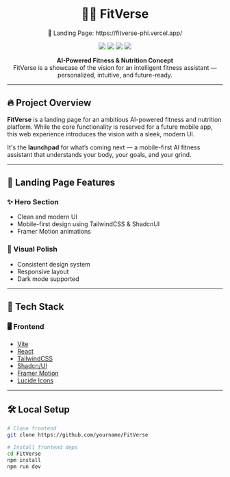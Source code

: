 <h1 align="center">🏋️‍♂️ FitVerse</h1>
<p align="center">🔗 Landing Page: https://fitverse-phi.vercel.app/</p>
<p align="center">
  <img src="https://img.shields.io/badge/Type-Landing%20Page-blueviolet" />
  <img src="https://img.shields.io/badge/Frontend-Vite%20+%20React-%2361DAFB" />
  <img src="https://img.shields.io/badge/Styling-TailwindCSS%20+%20ShadcnUI-%2300BFFF" />
  <img src="https://img.shields.io/badge/AI-Vision%20%2F%20GPT%20Concepts-orange" />
</p>

<p align="center">
  <b>AI-Powered Fitness & Nutrition Concept</b><br/>
  FitVerse is a showcase of the vision for an intelligent fitness assistant — personalized, intuitive, and future-ready.
</p>

---

## 🔥 Project Overview

**FitVerse** is a landing page for an ambitious AI-powered fitness and nutrition platform. While the core functionality is reserved for a future mobile app, this web experience introduces the vision with a sleek, modern UI.

It's the **launchpad** for what’s coming next — a mobile-first AI fitness assistant that understands your body, your goals, and your grind.

---

## 🚀 Landing Page Features

### ✨ Hero Section
- Clean and modern UI
- Mobile-first design using TailwindCSS & ShadcnUI
- Framer Motion animations

### 🎨 Visual Polish
- Consistent design system
- Responsive layout
- Dark mode supported

---

## 🧠 Tech Stack

### 🖥️ Frontend
- [Vite](https://vitejs.dev/)
- [React](https://react.dev/)
- [TailwindCSS](https://tailwindcss.com/)
- [Shadcn/UI](https://ui.shadcn.com/)
- [Framer Motion](https://www.framer.com/motion/)
- [Lucide Icons](https://lucide.dev/)

---

## 🛠️ Local Setup

```bash
# Clone frontend
git clone https://github.com/yourname/FitVerse

# Install frontend deps
cd FitVerse
npm install
npm run dev
